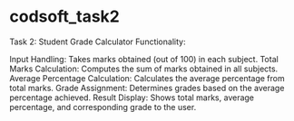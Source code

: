 # codsoft_task2
Task 2: Student Grade Calculator Functionality:

Input Handling: Takes marks obtained (out of 100) in each subject.
Total Marks Calculation: Computes the sum of marks obtained in all subjects.
Average Percentage Calculation: Calculates the average percentage from total marks.
Grade Assignment: Determines grades based on the average percentage achieved. Result Display: Shows total marks, average percentage, and corresponding grade to the user.
